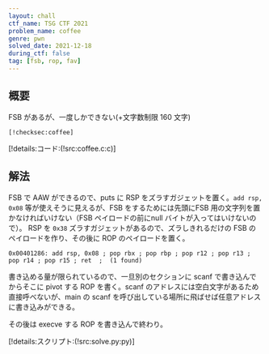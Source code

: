 ```yaml
---
layout: chall
ctf_name: TSG CTF 2021
problem_name: coffee
genre: pwn
solved_date: 2021-12-18
during_ctf: false
tag: [fsb, rop, fav]
---
```


## 概要

FSB があるが、一度しかできない(+文字数制限 160 文字)

```
[!checksec:coffee]
```

[!details:コード:(!src:coffee.c:c)]

## 解法

FSB で AAW ができるので、puts に RSP をズラすガジェットを置く。`add rsp, 0x08` 等が使えそうに見えるが、FSB をするためには先頭にFSB 用の文字列を置かなければいけない（FSB ペイロードの前にnull バイトが入ってはいけないので）。
RSP を `0x38` ズラすガジェットがあるので、ズラしきれるだけの FSB のペイロードを作り、その後に ROP のペイロードを置く。

```
0x00401286: add rsp, 0x08 ; pop rbx ; pop rbp ; pop r12 ; pop r13 ; pop r14 ; pop r15 ; ret  ;  (1 found)
```

書き込める量が限られているので、一旦別のセクションに scanf で書き込んでからそこに pivot する ROP を書く。scanf のアドレスには空白文字があるため直接呼べないが、main の scanf を呼び出している場所に飛ばせば任意アドレスに書き込みができる。

その後は execve する ROP を書き込んで終わり。

[!details:スクリプト:(!src:solve.py:py)]
